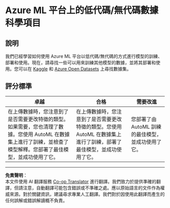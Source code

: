 <!--
CO_OP_TRANSLATOR_METADATA:
{
  "original_hash": "8fdc4a5fd9bc27a8d2ebef995dfbf73f",
  "translation_date": "2025-08-27T09:33:59+00:00",
  "source_file": "5-Data-Science-In-Cloud/18-Low-Code/assignment.md",
  "language_code": "mo"
}
-->
# Azure ML 平台上的低代碼/無代碼數據科學項目

## 說明

我們已經學習如何使用 Azure ML 平台以低代碼/無代碼的方式進行模型的訓練、部署和使用。現在，請尋找一些可以用來訓練其他模型的數據，並將其部署和使用。您可以在 [Kaggle](https://kaggle.com) 和 [Azure Open Datasets](https://azure.microsoft.com/services/open-datasets/catalog?WT.mc_id=academic-77958-bethanycheum&ocid=AID3041109) 上尋找數據集。

## 評分標準

| 卓越 | 合格 | 需要改進 |
|------|------|----------|
|在上傳數據時，您注意到了是否需要更改特徵的類型。如果需要，您也清理了數據。您使用 AutoML 在數據集上進行了訓練，並檢查了模型解釋。您部署了最佳模型，並成功使用了它。|在上傳數據時，您注意到了是否需要更改特徵的類型。您使用 AutoML 在數據集上進行了訓練，部署了最佳模型，並成功使用了它。|您部署了由 AutoML 訓練的最佳模型，並成功使用了它。|

---

**免責聲明**：  
本文件使用 AI 翻譯服務 [Co-op Translator](https://github.com/Azure/co-op-translator) 進行翻譯。我們致力於提供準確的翻譯，但請注意，自動翻譯可能包含錯誤或不準確之處。應以原始語言的文件作為權威來源。對於關鍵資訊，建議尋求專業人工翻譯。我們對於因使用此翻譯而產生的任何誤解或錯誤解讀概不負責。